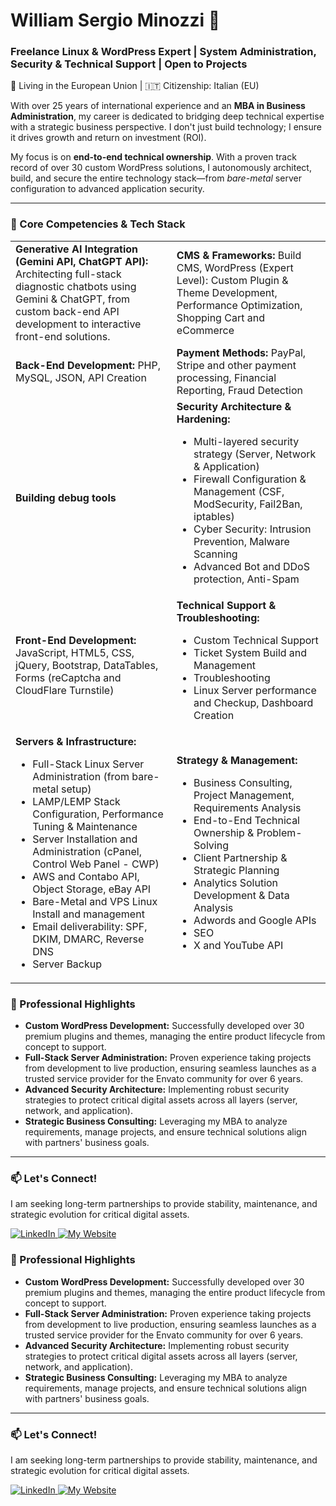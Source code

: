 # William Sergio Minozzi 👋
### Freelance Linux & WordPress Expert | System Administration, Security & Technical Support | Open to Projects 

<p align="left">
  📍 Living in the European Union | 🇮🇹 Citizenship: Italian (EU)
</p>

With over 25 years of international experience and an **MBA in Business Administration**, my career is dedicated to bridging deep technical expertise with a strategic business perspective. I don't just build technology; I ensure it drives growth and return on investment (ROI).

My focus is on **end-to-end technical ownership**. With a proven track record of over 30 custom WordPress solutions, I autonomously architect, build, and secure the entire technology stack—from *bare-metal* server configuration to advanced application security.

---

### 🚀 Core Competencies & Tech Stack


| | |
|-------------|--------------|
| **Generative AI Integration (Gemini API, ChatGPT API):** Architecting full-stack diagnostic chatbots using Gemini & ChatGPT, from custom back-end API development to interactive front-end solutions. | **CMS & Frameworks:** Build CMS, WordPress (Expert Level): Custom Plugin & Theme Development, Performance Optimization, Shopping Cart and eCommerce |
| **Back-End Development:** PHP, MySQL, JSON, API Creation | **Payment Methods:** PayPal, Stripe and other payment processing, Financial Reporting, Fraud Detection |
| **Building debug tools** | **Security Architecture & Hardening:** <ul><li>Multi-layered security strategy (Server, Network & Application)</li><li>Firewall Configuration & Management (CSF, ModSecurity, Fail2Ban, iptables)</li><li>Cyber Security: Intrusion Prevention, Malware Scanning</li><li>Advanced Bot and DDoS protection, Anti-Spam</li></ul> |
| **Front-End Development:** JavaScript, HTML5, CSS, jQuery, Bootstrap, DataTables, Forms (reCaptcha and CloudFlare Turnstile) | **Technical Support & Troubleshooting:** <ul><li>Custom Technical Support</li><li>Ticket System Build and Management</li><li>Troubleshooting</li><li>Linux Server performance and Checkup, Dashboard Creation</li></ul> |
| **Servers & Infrastructure:** <ul><li>Full-Stack Linux Server Administration (from bare-metal setup)</li><li>LAMP/LEMP Stack Configuration, Performance Tuning & Maintenance</li><li>Server Installation and Administration (cPanel, Control Web Panel - CWP)</li><li>AWS and Contabo API, Object Storage, eBay API</li><li>Bare-Metal and VPS Linux Install and management</li><li>Email deliverability: SPF, DKIM, DMARC, Reverse DNS</li><li>Server Backup</li></ul> | **Strategy & Management:** <ul><li>Business Consulting, Project Management, Requirements Analysis</li><li>End-to-End Technical Ownership & Problem-Solving</li><li>Client Partnership & Strategic Planning</li><li>Analytics Solution Development & Data Analysis</li><li>Adwords and Google APIs</li><li>SEO</li><li>X and YouTube API</li></ul> |

### 🎯 Professional Highlights

-   **Custom WordPress Development:** Successfully developed over 30 premium plugins and themes, managing the entire product lifecycle from concept to support.
-   **Full-Stack Server Administration:** Proven experience taking projects from development to live production, ensuring seamless launches as a trusted service provider for the Envato community for over 6 years.
-   **Advanced Security Architecture:** Implementing robust security strategies to protect critical digital assets across all layers (server, network, and application).
-   **Strategic Business Consulting:** Leveraging my MBA to analyze requirements, manage projects, and ensure technical solutions align with partners' business goals.

---

### 📫 Let's Connect!

I am seeking long-term partnerships to provide stability, maintenance, and strategic evolution for critical digital assets.

<p>
<a href="https://www.linkedin.com/in/sergiominozzi/" target="_blank">
    <img src="https://img.shields.io/badge/LinkedIn-0077B5?style=for-the-badge&logo=linkedin&logoColor=white" alt="LinkedIn">
</a>

<a href="https://sergiominozzi.com" target="_blank">
    <img src="https://img.shields.io/badge/Website-4A90E2?style=for-the-badge&logo=firefox-browser&logoColor=white" alt="My Website">
</a>

</p>



### 🎯 Professional Highlights

-   **Custom WordPress Development:** Successfully developed over 30 premium plugins and themes, managing the entire product lifecycle from concept to support.
-   **Full-Stack Server Administration:** Proven experience taking projects from development to live production, ensuring seamless launches as a trusted service provider for the Envato community for over 6 years.
-   **Advanced Security Architecture:** Implementing robust security strategies to protect critical digital assets across all layers (server, network, and application).
-   **Strategic Business Consulting:** Leveraging my MBA to analyze requirements, manage projects, and ensure technical solutions align with partners' business goals.

---




### 📫 Let's Connect!

I am seeking long-term partnerships to provide stability, maintenance, and strategic evolution for critical digital assets.

<p>
  <!-- Link do LinkedIn -->
<a href="https://www.linkedin.com/in/sergiominozzi/" target="_blank">
  <img src="https://img.shields.io/badge/LinkedIn-0077B5?style=for-the-badge&logo=linkedin&logoColor=white" alt="LinkedIn">
</a>
<a href="https://sergiominozzi.com" target="_blank">
  <img src="https://img.shields.io/badge/Website-4A90E2?style=for-the-badge&logo=firefox-browser&logoColor=white" alt="My Website">
</a>
  

</p>



